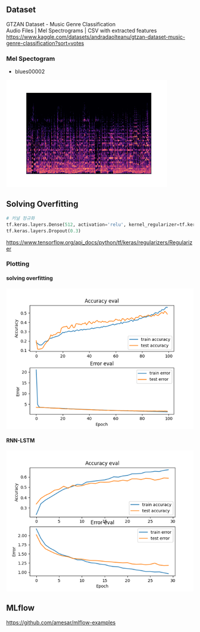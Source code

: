 ## Dataset

GTZAN Dataset - Music Genre Classification  
Audio Files | Mel Spectrograms | CSV with extracted features  
https://www.kaggle.com/datasets/andradaolteanu/gtzan-dataset-music-genre-classification?sort=votes

### Mel Spectogram 
* blues00002  
 
![image](image/blues00002.png)


## Solving Overfitting
```python
# 커널 정규화
tf.keras.layers.Dense(512, activation='relu', kernel_regularizer=tf.keras.regularizers.l2(0.001)),
tf.keras.layers.Dropout(0.3)
```
https://www.tensorflow.org/api_docs/python/tf/keras/regularizers/Regularizer  

### Plotting

#### solving overfitting
![image](image/3.solving_overfitting.png)

#### RNN-LSTM
![image](4.RNN-LSTM.png)


## MLflow
https://github.com/amesar/mlflow-examples


